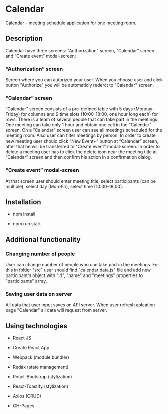 # Calendar

Calendar - meeting schedule application for one meeting room.

## Description

Calendar have three screens: "Authorization" screen, “Calendar” screen and “Create event” modal-screen;

### “Authorization” screen

Screen where you can autorized your user. When you choose user and click button "Authorize" you will be automaticly rederct to "Calendar" screen.

### “Calendar” screen

“Calendar” screen consists of a pre-defined table with 5 days (Monday-Friday)
for columns and 9 time slots (10:00-18:00, one hour long each) for rows. There
is a team of several people that can take part in the meetings. One meeting can
take only 1 hour and obtain one cell in the “Calendar” screen. On a “Calendar”
screen user can see all meetings scheduled for the meeting room. Also user can
filter meetings by person. In order to create new meeting user should click “New
Event+” button at “Calendar” screen, after that he will be transferred to
“Create event” modal-screen. In order to delete a meeting user has to click the
delete icon near the meeting title at “Calendar” screen and then confirm his
action in a confirmation dialog.

### “Create event” modal-screen

At that screen user should enter meeting title, select participants (can be
multiple), select day (Mon-Fri), select time (10:00-18:00).

## Installation

- npm install

- npm run start

## Additional functionality

### Changing number of people

User can change number of people who can take part in the meetings. For this in
folder "src" user should find "calendar data.js" file and add new participant's
object with "id", "name" and "meetings" properties to "participants" array.

### Saving user data on server

All data that user input saves on API server. When user refresh aplcation page
"Calendar" all data will request from server.

## Using technologies

- React JS 

- Create React App

- Webpack (module bundler)

- Redax (state management)

- React-Bootstrap (stylization)

- React-Toastify (stylization)

- Axios (CRUD)

- GH-Pages
